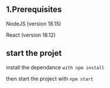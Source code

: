 
<h2>1.Prerequisites</h2>
<p>NodeJS (version 18.15)</p> 
<p>React (version 18.12)</p> 

<h2> start the projet</h2>
<p>install the dependance <code>with npm install </code></p>
<p>then start the project with <code>npm start </code></p>